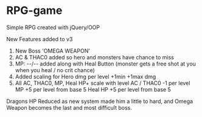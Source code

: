 RPG-game
==============

Simple RPG created with jQuery/OOP


New Features added to v3

1. New Boss 'OMEGA WEAPON'
2. AC & THAC0 added so hero and monsters have chance to miss
3. MP: --/-- added along with Heal Button (monster gets a free shot at you when you heal / no crit chance)
4. Added scaling for Hero dmg per level +1min +1max dmg
5. All AC, THAC0, MP, Heal HP+ scale with level
    AC / THAC0 -1 per level
    MP +5 per level from base 5
    Heal HP +5 per level from base 5

Dragons HP Reduced as new system made him a little to hard, and Omega Weapon becomes the last and most difficult boss.
